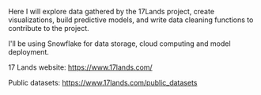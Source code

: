 Here I will explore data gathered by the 17Lands project, create visualizations, build predictive models, and write data cleaning functions to contribute to the project.

I'll be using Snowflake for data storage, cloud computing and model deployment.



17 Lands website:
https://www.17lands.com/

Public datasets:
https://www.17lands.com/public_datasets


